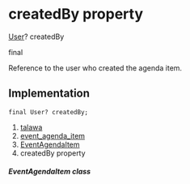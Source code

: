 
<div>

# createdBy property

</div>


[User](../../models_user_user_info/User-class.md)? createdBy


final




Reference to the user who created the agenda item.



## Implementation

``` language-dart
final User? createdBy;
```







1.  [talawa](../../index.md)
2.  [event_agenda_item](../../models_events_event_agenda_item/)
3.  [EventAgendaItem](../../models_events_event_agenda_item/EventAgendaItem-class.md)
4.  createdBy property

##### EventAgendaItem class







